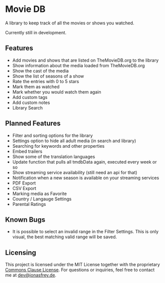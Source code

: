 #  Movie DB

A library to keep track of all the movies or shows you watched.

Currently still in development.

## Features
* Add movies and shows that are listed on TheMovieDB.org to the library
* Show information about the media loaded from TheMovieDB.org
* Show the cast of the media
* Show the list of seasons of a show
* Rate the entries with 0 to 5 stars
* Mark them as watched
* Mark whether you would watch them again
* Add custom tags
* Add custom notes
* Library Search

## Planned Features
* Filter and sorting options for the library
* Settings option to hide all adult media (in search and library)
* Searching for keywords and other properties
* Embed trailers
* Show some of the translation languages
* Update function that pulls all tmdbData again, executed every week or so
* Show streaming service availability (still need an api for that)
* Notification when a new season is available on your streaming services
* PDF Export
* CSV Export
* Marking media as Favorite
* Country / Langauge Settings
* Parental Ratings

## Known Bugs
* It is possible to select an invalid range in the Filter Settings. This is only visual, the best matching valid range will be saved.

## Licensing
This project is licensed under the MIT License together with the proprietary [Commons Clause License](https://commonsclause.com).
For questions or inquiries, feel free to contact me at [dev@jonasfrey.de](mailto:dev@jonasfrey.de).
